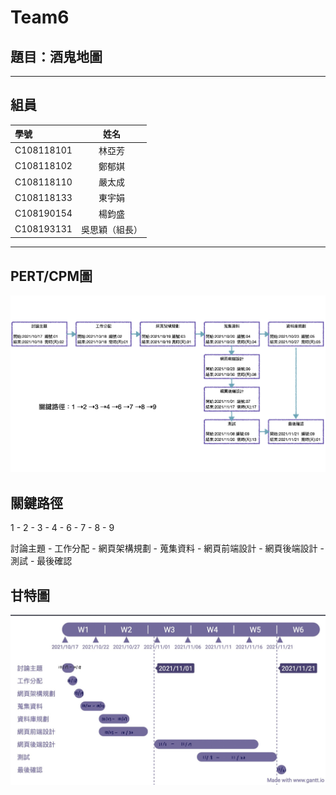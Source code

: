 # Team6

## 題目：酒鬼地圖


---
## 組員
|學號|姓名|
|:---|:---:|
|C108118101|林亞芳|
|C108118102|鄭郁娸|
|C108118110|嚴太成|
|C108118133|東宇娟|
|C108190154|楊鈞盛|
|C108193131|吳思穎（組長）|

---
## PERT/CPM圖
![PERT/CPM圖](https://github.com/Trista83z/2021-09-27/blob/main/PERT-CPM.png)

## 關鍵路徑
1 - 2 - 3 - 4 - 6 - 7 - 8 - 9

討論主題 - 工作分配 - 網頁架構規劃 - 蒐集資料 - 網頁前端設計 - 網頁後端設計 - 測試 - 最後確認 

## 甘特圖
![甘特圖](https://github.com/Trista83z/2021-09-27/blob/main/gannt.jpg)

